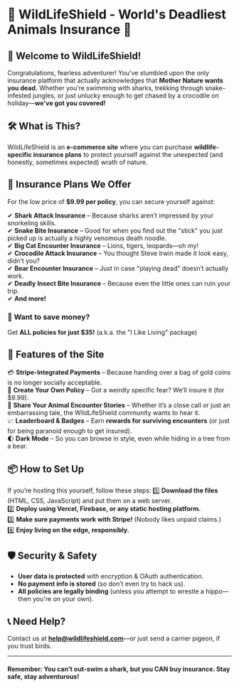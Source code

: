 # 🦁 WildLifeShield - World's Deadliest Animals Insurance 🦈

## 🚀 Welcome to WildLifeShield!

Congratulations, fearless adventurer! You’ve stumbled upon the only insurance platform that actually acknowledges that **Mother Nature wants you dead.** Whether you’re swimming with sharks, trekking through snake-infested jungles, or just unlucky enough to get chased by a crocodile on holiday—**we've got you covered!**

## 🛠️ What is This?
WildLifeShield is an **e-commerce site** where you can purchase **wildlife-specific insurance plans** to protect yourself against the unexpected (and honestly, sometimes expected) wrath of nature.

## 🦍 Insurance Plans We Offer
For the low price of **$9.99 per policy**, you can secure yourself against:

✔ **Shark Attack Insurance** – Because sharks aren’t impressed by your snorkeling skills.  
✔ **Snake Bite Insurance** – Good for when you find out the "stick" you just picked up is actually a highly venomous death noodle.  
✔ **Big Cat Encounter Insurance** – Lions, tigers, leopards—oh my!  
✔ **Crocodile Attack Insurance** – You thought Steve Irwin made it look easy, didn’t you?  
✔ **Bear Encounter Insurance** – Just in case "playing dead" doesn’t actually work.  
✔ **Deadly Insect Bite Insurance** – Because even the little ones can ruin your trip.  
✔ **And more!**

### 🎁 Want to save money?
Get **ALL policies for just $35!** (a.k.a. the "I Like Living" package)  

## 🛒 Features of the Site
💳 **Stripe-Integrated Payments** – Because handing over a bag of gold coins is no longer socially acceptable.  
📜 **Create Your Own Policy** – Got a weirdly specific fear? We’ll insure it (for $9.99).  
📸 **Share Your Animal Encounter Stories** – Whether it’s a close call or just an embarrassing tale, the WildLifeShield community wants to hear it.  
📈 **Leaderboard & Badges** – Earn **rewards for surviving encounters** (or just for being paranoid enough to get insured).  
🌓 **Dark Mode** – So you can browse in style, even while hiding in a tree from a bear.  

## 📦 How to Set Up
If you’re hosting this yourself, follow these steps:
1️⃣ **Download the files** (HTML, CSS, JavaScript) and put them on a web server.  
2️⃣ **Deploy using Vercel, Firebase, or any static hosting platform.**  
3️⃣ **Make sure payments work with Stripe!** (Nobody likes unpaid claims.)  
4️⃣ **Enjoy living on the edge, responsibly.**

## 🛡 Security & Safety
- **User data is protected** with encryption & OAuth authentication.  
- **No payment info is stored** (so don’t even try to hack us).  
- **All policies are legally binding** (unless you attempt to wrestle a hippo—then you're on your own).  

## 📞 Need Help?
Contact us at **help@wildlifeshield.com**—or just send a carrier pigeon, if you trust birds.  

---

#### **Remember: You can't out-swim a shark, but you CAN buy insurance. Stay safe, stay adventurous!**

